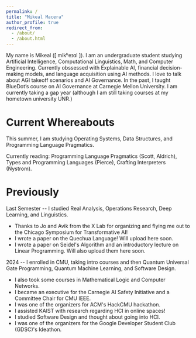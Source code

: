 ```yaml
---
permalink: /
title: "Mikeal Macera"
author_profile: true
redirect_from: 
  - /about/
  - /about.html
---
```


My name is Mikeal (\[ mikʰeɪɑl \]). I am an undergraduate student studying Artificial Intelligence, Computational Linguistics, Math, and Computer Engineering. Currently obssessed with Explainable AI, financial decision-making models, and language acquisition using AI methods. I love to talk about AGI takeoff scenarios and AI Governance. In the past, I taught BlueDot’s course on AI Governance at Carnegie Mellon University. I am currently taking a gap year (although I am still taking courses at my hometown university UNR.)

Current Whereabouts
======
This summer, I am studying Operating Systems, Data Structures, and Programming Language Pragmatics.

Currently reading: Programming Language Pragmatics (Scott, Aldrich), Types and Programming Languages (Pierce), Crafting Interpreters (Nystrom). 

Previously
=====
Last Semester -- I studied Real Analysis, Operations Research, Deep Learning, and Linguistics.
- Thanks to Jo and Avik from the X Lab for organizing and flying me out to the Chicago Symposium for Transformative AI!
- I wrote a paper on the Quechua Language! Will upload here soon.
- I wrote a paper on Seidel's Algorithm and an introductory lecture on Linear Programming. Will also upload them here soon.

2024 -- I enrolled in CMU, taking intro courses and then Quantum Universal Gate Programming, Quantum Machine Learning, and Software Design.
- I also took some courses in Mathematical Logic and Computer Networks.
- I became an executive for the Carnegie AI Safety Initiative and a Committee Chair for CMU IEEE.
- I was one of the organizers for ACM's HackCMU hackathon.
- I assisted KAIST with research regarding HCI in online spaces!
- I studied Software Design and thought about going into HCI.
- I was one of the organizers for the Google Developer Student Club (GDSC)'s Ideathon.
